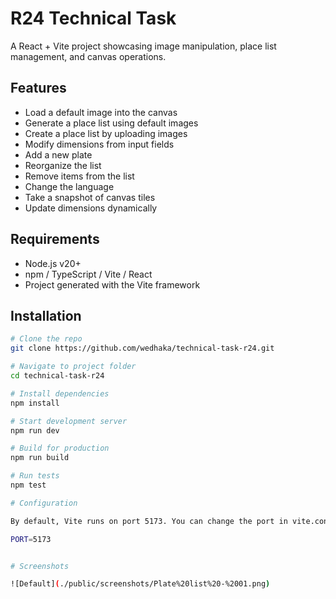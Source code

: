 # R24 Technical Task

A React + Vite project showcasing image manipulation, place list management, and canvas operations.

## Features
- Load a default image into the canvas  
- Generate a place list using default images  
- Create a place list by uploading images  
- Modify dimensions from input fields  
- Add a new plate  
- Reorganize the list  
- Remove items from the list  
- Change the language  
- Take a snapshot of canvas tiles  
- Update dimensions dynamically  

## Requirements
- Node.js v20+  
- npm / TypeScript / Vite / React  
- Project generated with the Vite framework  

## Installation
```bash
# Clone the repo
git clone https://github.com/wedhaka/technical-task-r24.git

# Navigate to project folder
cd technical-task-r24

# Install dependencies
npm install

# Start development server
npm run dev

# Build for production
npm run build

# Run tests
npm test

# Configuration

By default, Vite runs on port 5173. You can change the port in vite.config.ts or with an environment variable:

PORT=5173


# Screenshots

![Default](./public/screenshots/Plate%20list%20-%2001.png)